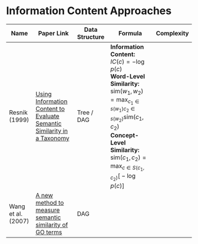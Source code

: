 # Information Content Approaches

| Name          | Paper Link                                                                 | Data Structure | Formula | Complexity | 
|---------------|----------------------------------------------------------------------------|----------------|---------|------------|
| Resnik (1999) | [Using Information Content to Evaluate Semantic Similarity in a Taxonomy](https://arxiv.org/pdf/cmp-lg/9511007) | Tree / DAG     | $\textbf{Information Content:} \quad IC(c) = - \log p(c)$ <br> $\textbf{Word-Level Similarity:} \quad \text{sim}(w_1, w_2) = \max_{c_1 \in s(w_1) c_2 \in s(w_2)} \text{sim}(c_1, c_2)$ <br> $\textbf{Concept-Level Similarity:} \quad \text{sim}(c_1, c_2) = \max_{c \in S(c_1, c_2)} \big[- \log p(c)\big]$|  |
| Wang et al. (2007)   | [A new method to measure semantic similarity of GO terms](https://academic.oup.com/bioinformatics/article/23/10/1274/197095?login=false) | DAG |  |  |
